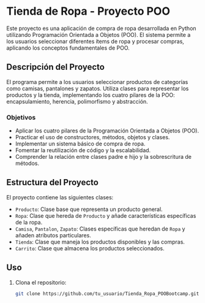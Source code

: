 # Tienda de Ropa - Proyecto POO

Este proyecto es una aplicación de compra de ropa desarrollada en Python utilizando Programación Orientada a Objetos (POO). El sistema permite a los usuarios seleccionar diferentes ítems de ropa y procesar compras, aplicando los conceptos fundamentales de POO.

## Descripción del Proyecto

El programa permite a los usuarios seleccionar productos de categorías como camisas, pantalones y zapatos. Utiliza clases para representar los productos y la tienda, implementando los cuatro pilares de la POO: encapsulamiento, herencia, polimorfismo y abstracción.

### Objetivos

- Aplicar los cuatro pilares de la Programación Orientada a Objetos (POO).
- Practicar el uso de constructores, métodos, objetos y clases.
- Implementar un sistema básico de compra de ropa.
- Fomentar la reutilización de código y la escalabilidad.
- Comprender la relación entre clases padre e hijo y la sobrescritura de métodos.

## Estructura del Proyecto

El proyecto contiene las siguientes clases:

- `Producto`: Clase base que representa un producto general.
- `Ropa`: Clase que hereda de `Producto` y añade características específicas de la ropa.
- `Camisa`, `Pantalon`, `Zapato`: Clases específicas que heredan de `Ropa` y añaden atributos particulares.
- `Tienda`: Clase que maneja los productos disponibles y las compras.
- `Carrito`: Clase que almacena los productos seleccionados.

## Uso

1. Clona el repositorio:
   ```bash
   git clone https://github.com/tu_usuario/Tienda_Ropa_POOBootcamp.git
